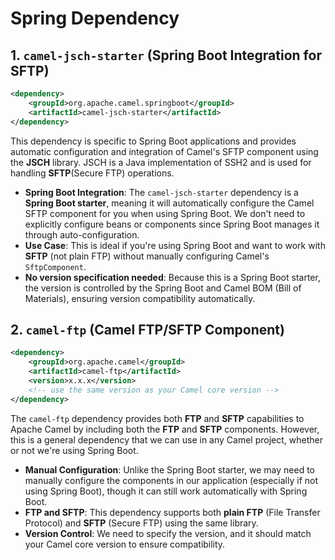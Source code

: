 # Spring Dependency

## 1. **`camel-jsch-starter` (Spring Boot Integration for SFTP)**

```xml
<dependency>
    <groupId>org.apache.camel.springboot</groupId>
    <artifactId>camel-jsch-starter</artifactId>
</dependency>
```

This dependency is specific to Spring Boot applications and provides automatic configuration and integration of Camel's SFTP component using the **JSCH** library. JSCH is a Java implementation of SSH2 and is used for handling **SFTP**(Secure FTP) operations.

* **Spring Boot Integration**: The `camel-jsch-starter` dependency is a **Spring Boot starter**, meaning it will automatically configure the Camel SFTP component for you when using Spring Boot. We don't need to explicitly configure beans or components since Spring Boot manages it through auto-configuration.
* **Use Case**: This is ideal if you're using Spring Boot and want to work with **SFTP** (not plain FTP) without manually configuring Camel's `SftpComponent`.
* **No version specification needed**: Because this is a Spring Boot starter, the version is controlled by the Spring Boot and Camel BOM (Bill of Materials), ensuring version compatibility automatically.

## 2. **`camel-ftp` (Camel FTP/SFTP Component)**

```xml
<dependency>
    <groupId>org.apache.camel</groupId>
    <artifactId>camel-ftp</artifactId>
    <version>x.x.x</version>
    <!-- use the same version as your Camel core version -->
</dependency>
```

The `camel-ftp` dependency provides both **FTP** and **SFTP** capabilities to Apache Camel by including both the **FTP** and **SFTP** components. However, this is a general dependency that we can use in any Camel project, whether or not we're using Spring Boot.

* **Manual Configuration**: Unlike the Spring Boot starter, we may need to manually configure the components in our application (especially if not using Spring Boot), though it can still work automatically with Spring Boot.
* **FTP and SFTP**: This dependency supports both **plain FTP** (File Transfer Protocol) and **SFTP** (Secure FTP) using the same library.
* **Version Control**: We need to specify the version, and it should match your Camel core version to ensure compatibility.




